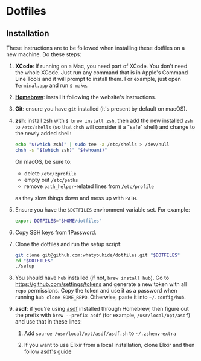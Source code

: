 # Dotfiles

## Installation

These instructions are to be followed when installing these dotfiles on a new
machine. Do these steps:

  1. **XCode**: If running on a Mac, you need part of XCode. You don't need the
  whole XCode. Just run any command that is in Apple's Command Line Tools and it
  will prompt to install them. For example, just open `Terminal.app` and run `$
  make`.

  1. [**Homebrew**][homebrew]: install it following the website's instructions.

  1. **Git**: ensure you have `git` installed (it's present by default on macOS).

  1. **zsh**: install zsh with `$ brew install zsh`, then add the new installed
     `zsh` to `/etc/shells` (so that `chsh` will consider it a "safe" shell) and
     change to the newly added shell:

     ```sh
     echo "$(which zsh)" | sudo tee -a /etc/shells > /dev/null
     chsh -s "$(which zsh)" "$(whoami)"
     ```

     On macOS, be sure to:

       * delete `/etc/zprofile`
       * empty out `/etc/paths`
       * remove `path_helper`-related lines from `/etc/profile`

     as they slow things down and mess up with `PATH`.

  1. Ensure you have the `$DOTFILES` environment variable set. For example:

     ```sh
     export DOTFILES="$HOME/dotfiles"
     ```

  1. Copy SSH keys from 1Password.

  1. Clone the dotfiles and run the setup script:

     ```sh
     git clone git@github.com:whatyouhide/dotfiles.git "$DOTFILES"
     cd "$DOTFILES"
     ./setup
     ```

  1. You should have `hub` installed (if not, `brew install hub`). Go to <https://github.com/settings/tokens> and generate a new token with all `repo` permissions. Copy the token and use it as a password when running `hub clone SOME_REPO`. Otherwise, paste it into `~/.config/hub`.

  1. **asdf**: if you're using [asdf][asdf] installed through Homebrew, then figure out the prefix with `brew --prefix asdf` (for example, `/usr/local/opt/asdf`) and use that in these lines:

     1. Add `source /usr/local/opt/asdf/asdf.sh` to `~/.zshenv-extra`

     1. If you want to use Elixir from a local installation, clone Elixir and then follow [asdf's guide][asdf-guide-local-elixir]

[asdf]: https://github.com/asdf-vm/asdf
[asdf-guide-local-elixir]: https://github.com/asdf-vm/asdf-elixir#compiling-from-a-git-reference-or-from-source
[homebrew]: http://brew.sh/
